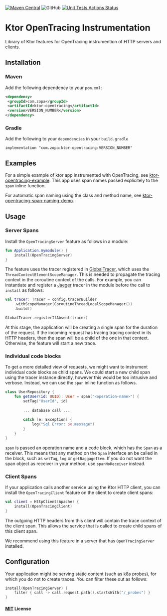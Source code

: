 [![Maven Central](https://maven-badges.herokuapp.com/maven-central/com.zopa/ktor-opentracing/badge.svg)](https://maven-badges.herokuapp.com/maven-central/com.zopa/ktor-opentracing)
![GitHub](https://img.shields.io/github/license/zopaUK/ktor-opentracing.svg?color=green&style=popout)
[![Unit Tests Actions Status](https://github.com/zopaUK/ktor-opentracing/workflows/Unit%20Tests/badge.svg)](https://github.com/{userName}/{repoName}/actions)

# Ktor OpenTracing Instrumentation

Library of Ktor features for OpenTracing instrumention of HTTP servers and clients. 

## Installation 
 
### 
 
### Maven
Add the following dependency to your `pom.xml`:
```xml
<dependency>
 <groupId>com.zopa</groupId>
 <artifactId>ktor-opentracing</artifactId>
 <version>VERSION_NUMBER</version>
</dependency>
```
 
### Gradle
Add the following to your `dependencies` in your `build.gradle` 
 
```
implementation "com.zopa:ktor-opentracing:VERSION_NUMBER"
```

## Examples

For a simple example of ktor app instrumented with OpenTracing, see [ktor-opentracing-example](https://github.com/fstien/ktor-opentracing-example). This app uses span names passed explicitely to the `span` inline function. 

For automatic span naming using the class and method name, see [ktor-opentracing-span-naming-demo](https://github.com/fstien/ktor-opentracing-span-naming-demo).

## Usage

### Server Spans
Install the `OpenTracingServer` feature as follows in a module: 

```kotlin 
fun Application.mymodule() {
    install(OpenTracingServer)
}
```

The feature uses the tracer registered in [GlobalTracer](https://opentracing.io/guides/java/tracers/), which uses the `ThreadContextElementScopeManager`.
 This is needed to propagate the tracing context in the coroutine context of the calls.
 For example, you can instantiate and register a [Jaeger](https://github.com/jaegertracing/jaeger-client-java) tracer in the module before the call to `install` as follows:
 

```kotlin
val tracer: Tracer = config.tracerBuilder
    .withScopeManager(CoroutineThreadLocalScopeManager())
    .build()

GlobalTracer.registerIfAbsent(tracer)
```
 
At this stage, the application will be creating a single span for the duration of the request. 
If the incoming request has tracing tracing context in its HTTP headers, then the span will be a child of the one in that context. 
Otherwise, the feature will start a new trace. 

### Individual code blocks
To get a more detailed view of requests, we might want to instrument individual code blocks as child spans. 
We could start a new child span using the tracer instance directly, however this would be too intrusive and verbose.
Instead, we can use the `span` inline function as follows. 

```kotlin
class UserRepository {
    fun getUser(id: UUID): User = span("<operation-name>") {
        setTag("UserId", id)
    
        ... database call ...
       
        catch (e: Exception) {
            log("Sql Error: $e.message")    
        }
    }
}
```

`span` is passed an operation name and a code block, which has the `Span` as a receiver. 
This means that any method on the `Span` interface an be called in the block, such as `setTag`, `log` or `getBaggageItem`. 
If you do not want the span object as receiver in your method, use `spanNoReceiver` instead. 

### Client Spans
If your application calls another service using the Ktor HTTP client, you can install the `OpenTracingClient` feature on the client to create client spans: 

```kotlin
val client = HttpClient(Apache) {
    install(OpenTracingClient)
}
```
The outgoing HTTP headers from this client will contain the trace context of the client span. 
This allows the service that is called to create child spans of this client span. 

We recommend using this feature in a server that has `OpenTracingServer` installed.


## Configuration 

Your application might be serving static content (such as k8s probes), for which you do not to create traces. 
You can filter these out as follows:
```kotlin
install(OpenTracingServer) {
    filter { call -> call.request.path().startsWith("/_probes") }
}
```


#### [MIT](./LICENSE) License